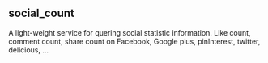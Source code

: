 ## social_count

A light-weight service for quering social statistic information.
Like count, comment count, share count on Facebook, Google plus, pinInterest, twitter, delicious, ...



